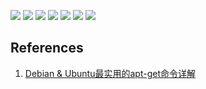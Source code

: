 ![](img/apt-get/fig1.jpg?raw=true)
![](img/apt-get/fig2.jpg?raw=true)
![](img/apt-get/fig3.jpg?raw=true)
![](img/apt-get/fig4.jpg?raw=true)
![](img/apt-get/fig5.jpg?raw=true)
![](img/apt-get/fig6.jpg?raw=true)
![](img/apt-get/fig7.jpg?raw=true)

## References

1. [Debian & Ubuntu最实用的apt-get命令详解](https://www.linuxdashen.com/apt-get%E8%BD%AF%E4%BB%B6%E5%8C%85%E7%AE%A1%E7%90%86%E5%99%A8%E7%9A%84%E5%9F%BA%E6%9C%AC%E7%94%A8%E6%B3%95)
<!--stackedit_data:
eyJoaXN0b3J5IjpbMTA0MDU5NzgwNF19
-->